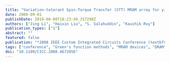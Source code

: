 ```yaml
---
title: "Variation-tolerant Spin-Torque Transfer (STT) MRAM array for yield enhancement"
date: 2008-09-01
publishDate: 2019-08-08T18:23:49.257298Z
authors: ["Jing Li", "Haixin Liu", "S. Salahuddin", "Kaushik Roy"]
publication_types: ["1"]
abstract: ""
featured: false
publication: "*2008 IEEE Custom Integrated Circuits Conference (textbfCICC)*"
tags: ["conference", "Green's function methods", "MRAM devices", "DRAM", "SRAM", "flash memories", "nonequilibrium Green's function", "optimization", "variation-tolerant spin-torque transfer MRAM array", "yield enhancement", "Circuit simulation", "Circuit stability", "Circuit synthesis", "Electrodes", "Green's function methods", "Magnetic tunneling", "Random access memory", "Read-write memory", "Robust stability", "Scalability"]
doi: "10.1109/CICC.2008.4672056"
---
```


